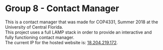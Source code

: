 <h1>Group 8 - Contact Manager</h1>
This is a contact manager that was made for COP4331, Summer 2018 at the University of Central Florida.</br>
This project uses a full LAMP stack in order to provide an interactive and fully functioning contact manager.</br>
The current IP for the hosted website is: <a href="18.204.219.172">18.204.219.172</a>.
 
